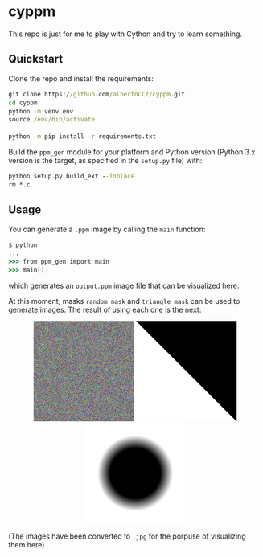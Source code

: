 # cyppm
This repo is just for me to play with Cython and try to learn something.

## Quickstart
Clone the repo and install the requirements:
```cmd
git clone https://github.com/albertoCCz/cyppm.git
cd cyppm
python -m venv env
source /env/bin/activate

python -m pip install -r requirements.txt
```
Build the `ppm_gen` module for your platform and Python version (Python 3.x version is the target, as specified in the `setup.py` file) with:
```cmd
python setup.py build_ext --inplace
rm *.c
```

## Usage
You can generate a `.ppm` image by calling the `main` function:
```cmd
$ python
...
>>> from ppm_gen import main
>>> main()
```
which generates an `output.ppm` image file that can be visualized [here](https://www.cs.rhodes.edu/welshc/COMP141_F16/ppmReader.html).

At this moment, masks `random_mask` and `triangle_mask` can be used to generate images. The result of using each one is the next:
<p align="middle">
    <img src="images/random.jpg" width="200" />
    <img src="images/triangle.jpg" width="200" />
    <img src="images/blob_blur.jpg", width="200" />
</p>

(The images have been converted to `.jpg` for the porpuse of visualizing them here)